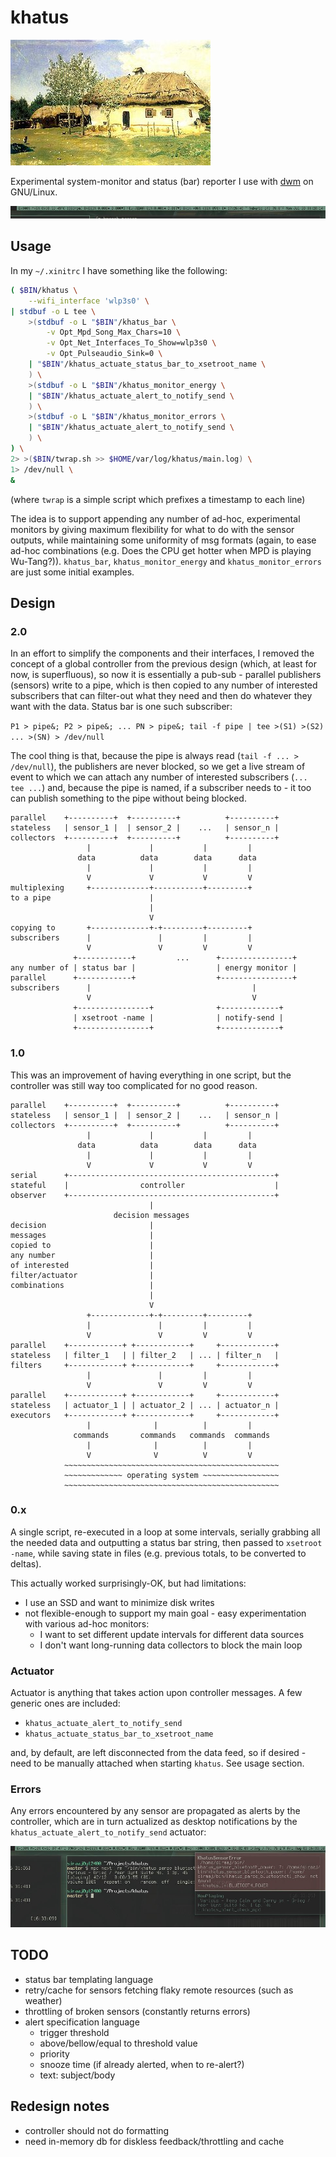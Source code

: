 khatus
======
![mascot](mascot.jpg)

Experimental system-monitor and status (bar) reporter I use with
[dwm](https://dwm.suckless.org/) on GNU/Linux.

![screenshot](screenshot.jpg)

Usage
-----

In my `~/.xinitrc` I have something like the following:

```sh
( $BIN/khatus \
    --wifi_interface 'wlp3s0' \
| stdbuf -o L tee \
    >(stdbuf -o L "$BIN"/khatus_bar \
        -v Opt_Mpd_Song_Max_Chars=10 \
        -v Opt_Net_Interfaces_To_Show=wlp3s0 \
        -v Opt_Pulseaudio_Sink=0 \
    | "$BIN"/khatus_actuate_status_bar_to_xsetroot_name \
    ) \
    >(stdbuf -o L "$BIN"/khatus_monitor_energy \
    | "$BIN"/khatus_actuate_alert_to_notify_send \
    ) \
    >(stdbuf -o L "$BIN"/khatus_monitor_errors \
    | "$BIN"/khatus_actuate_alert_to_notify_send \
    ) \
) \
2> >($BIN/twrap.sh >> $HOME/var/log/khatus/main.log) \
1> /dev/null \
&
```
(where `twrap` is a simple script which prefixes a timestamp to each line)

The idea is to support appending any number of ad-hoc, experimental monitors by
giving maximum flexibility for what to do with the sensor outputs, while
maintaining some uniformity of msg formats (again, to ease ad-hoc combinations
(e.g. Does the CPU get hotter when MPD is playing Wu-Tang?)).  `khatus_bar`,
`khatus_monitor_energy` and `khatus_monitor_errors` are just some initial
examples.

Design
------

### 2.0

In an effort to simplify the components and their interfaces, I removed the
concept of a global controller from the previous design (which, at least for
now, is superfluous), so now it is essentially a pub-sub - parallel publishers
(sensors) write to a pipe, which is then copied to any number of interested
subscribers that can filter-out what they need and then do whatever they want
with the data. Status bar is one such subscriber:

`P1 > pipe&; P2 > pipe&; ... PN > pipe&; tail -f pipe | tee >(S1) >(S2) ... >(SN) > /dev/null`

The cool thing is that, because the pipe is always read (`tail -f ... > /dev/null`),
the publishers are never blocked, so we get a live stream of event to which we
can attach any number of interested subscribers (` ... tee ... `) and, because
the pipe is named, if a subscriber needs to - it too can publish something to
the pipe without being blocked.

```
parallel    +----------+  +----------+          +----------+
stateless   | sensor_1 |  | sensor_2 |    ...   | sensor_n |
collectors  +----------+  +----------+          +----------+
                 |             |           |         |
               data          data        data      data
                 |             |           |         |
                 V             V           V         V
multiplexing     +-------------+-----------+---------+
to a pipe                      |
                               |
                               V
copying to       +-------------+-+---------+---------+
subscribers      |               |         |         |
                 V               V         V         V
              +------------+         ...      +----------------+
any number of | status bar |                  | energy monitor |
parallel      +------------+                  +----------------+
subscribers      |                                    |
                 V                                    V
              +----------------+              +-------------+
              | xsetroot -name |              | notify-send |
              +----------------+              +-------------+
```

### 1.0

This was an improvement of having everything in one script, but the controller
was still way too complicated for no good reason.

```
parallel    +----------+  +----------+          +----------+
stateless   | sensor_1 |  | sensor_2 |    ...   | sensor_n |
collectors  +----------+  +----------+          +----------+
                 |             |           |         |
               data          data        data      data
                 |             |           |         |
                 V             V           V         V
serial      +----------------------------------------------+
stateful    |                controller                    |
observer    +----------------------------------------------+
                               |
                       decision messages
decision                       |
messages                       |
copied to                      |
any number                     |
of interested                  |
filter/actuator                |
combinations                   |
                               |
                               V
                 +-------------+-+---------+---------+
                 |               |         |         |
                 V               V         V         V
parallel    +------------+ +------------+     +------------+
stateless   | filter_1   | | filter_2   | ... | filter_n   |
filters     +------------+ +------------+     +------------+
                 |               |         |         |
                 V               V         V         V
parallel    +------------+ +------------+     +------------+
stateless   | actuator_1 | | actuator_2 | ... | actuator_n |
executors   +------------+ +------------+     +------------+
                 |              |          |         |
              commands       commands   commands  commands
                 |              |          |         |
                 V              V          V         V
            ~~~~~~~~~~~~~~~~~~~~~~~~~~~~~~~~~~~~~~~~~~~~~~~~
            ~~~~~~~~~~~~~ operating system ~~~~~~~~~~~~~~~~~
            ~~~~~~~~~~~~~~~~~~~~~~~~~~~~~~~~~~~~~~~~~~~~~~~~
```

### 0.x

A single script, re-executed in a loop at some intervals, serially grabbing all
the needed data and outputting a status bar string, then passed to `xsetroot -name`,
while saving state in files (e.g. previous totals, to be converted to deltas).

This actually worked surprisingly-OK, but had limitations:

- I use an SSD and want to minimize disk writes
- not flexible-enough to support my main goal - easy experimentation with
  various ad-hoc monitors:
    - I want to set different update intervals for different data sources
    - I don't want long-running data collectors to block the main loop

### Actuator
Actuator is anything that takes action upon controller messages. A few generic
ones are included:

- `khatus_actuate_alert_to_notify_send`
- `khatus_actuate_status_bar_to_xsetroot_name`

and, by default, are left disconnected from the data feed, so if desired - need
to be manually attached when starting `khatus`. See usage section.

### Errors
Any errors encountered by any sensor are propagated as alerts by the
controller, which are in turn actualized as desktop notifications by the
`khatus_actuate_alert_to_notify_send` actuator:

![screenshot-self-error-propagation](screenshot-self-error-propagation.jpg)

TODO
----

- status bar templating language
- retry/cache for sensors fetching flaky remote resources (such as weather)
- throttling of broken sensors (constantly returns errors)
- alert specification language
    - trigger threshold
    - above/bellow/equal to threshold value
    - priority
    - snooze time (if already alerted, when to re-alert?)
    - text: subject/body

Redesign notes
--------------

- controller should not do formatting
- need in-memory db for diskless feedback/throttling and cache
